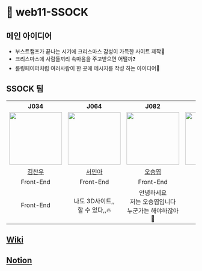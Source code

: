 # 🎄 web11-SSOCK

## 메인 아이디어
- 부스트캠프가 끝나는 시기에 크리스마스 감성이 가득한 사이트 제작🎅
- 크리스마스에 사람들끼리 속마음을 주고받으면 어떨까❓
- 롤링페이퍼처럼 여러사람이 한 곳에 메시지를 작성 하는 아이디어📄

## SSOCK 팀
<table align="center">
  <th>J034</th>
  <th>J064</th>
  <th>J082</th>
  <th>J074</th>
  <th>J160</th>
  <tr>
    <td><img src="https://avatars.githubusercontent.com/u/98443541?v=5" width="140" height="140"/></td>
    <td><img src="https://avatars.githubusercontent.com/u/96722691?v=5" width="140" height="140"/></td>
    <td><img src="https://avatars.githubusercontent.com/u/62386148?v=5" width="140" height="140"/></td>
    <td><img src="https://avatars.githubusercontent.com/u/83938394?v=5" width="140" height="140"/></td>
    <td><img src="https://avatars.githubusercontent.com/u/33882299?v=5" width="140" height="140"/></td>
  </tr>
  <tr>
    <td align="center"><a href="https://github.com/kcwww">김찬우</a>
    </td>
    <td align="center"><a href="https://github.com/esthel7">서민아</a>
    </td>
    <td align="center"><a href="https://github.com/5nxtnxtnxt">오승엽</a>
    </td>
    <td align="center"><a href="https://github.com/yunuo46">송현우</a>
    </td>
    <td align="center"><a href="https://github.com/peageon">최진수</a>
  </tr>
  <tr>
    <td align="center">Front-End</td>
    <td align="center">Front-End</td>
    <td align="center">Front-End</td>
    <td align="center">Back-End</td>
    <td align="center">Back-End</td>
  </tr>
  <tr>
    <td align="center">Front-End</td>
    <td align="center">나도 3D사이트,,<br/>할 수 있다,,🔥</td>
    <td align="center">안녕하세요<br/>저는 오승엽입니다<br/>누군가는 해야하잖아🤯</td>
    <td align="center">Back-End</td>
    <td align="center">백린이<br/>최진수입니다</td>
  </tr>
</table>

## [Wiki](https://github.com/boostcampwm2023/web11-SSOCK/wiki)

## [Notion](https://delicious-halloumi-7ae.notion.site/SSOCK-By-SSOCK-ada468a8b135435bb8acc1c50a2a9c0c?pvs=4)
